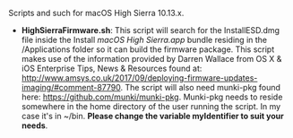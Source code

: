 Scripts and such for macOS High Sierra 10.13.x.

- **HighSierraFirmware.sh**: This script will search for the InstallESD.dmg file inside the Install _macOS High Sierra.app_ bundle residing in the /Applications folder so it can build the firmware package. This script makes use of the information provided by Darren Wallace from OS X & iOS Enterprise Tips, News & Resources found at: http://www.amsys.co.uk/2017/09/deploying-firmware-updates-imaging/#comment-87790. The script will also need munki-pkg found here: https://github.com/munki/munki-pkg. Munki-pkg needs to reside somewhere in the home directory of the user running the script. In my case it's in ~/bin. **Please change the variable myIdentifier to suit your needs**.
